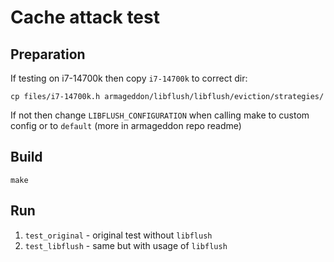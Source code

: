# Cache attack test

## Preparation

If testing on i7-14700k then copy `i7-14700k` to correct dir:

```
cp files/i7-14700k.h armageddon/libflush/libflush/eviction/strategies/
```

If not then change `LIBFLUSH_CONFIGURATION` when calling make to custom config
or to `default` (more in armageddon repo readme)

## Build

```
make
```

## Run

1. `test_original` - original test without `libflush`
2. `test_libflush` - same but with usage of `libflush`
